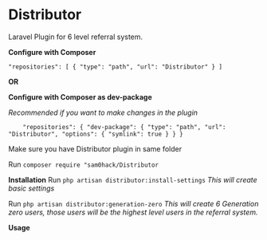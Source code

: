 # Distributor

Laravel Plugin for 6 level referral system. 

**Configure with Composer**

`"repositories": [
     {
         "type": "path",
         "url": "Distributor"
     }
 ]`

**OR**

**Configure with Composer as dev-package**

_Recommended if you want to make changes in the plugin_   

`    "repositories": {
         "dev-package": {
             "type": "path",
             "url": "Distributor",
             "options": {
                 "symlink": true
             }
         }
     }`
     
 Make sure you have Distributor plugin in same folder
 
 Run  `composer require "sam0hack/Distributor`
 
 **Installation**
 Run `php artisan distributor:install-settings` _This will create basic settings_
 
 Run `php artisan distributor:generation-zero` _This will create 6 Generation zero users, those users will be the highest level users in the referral system._
 
**Usage** 
